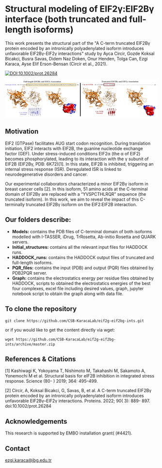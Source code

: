 # Structural modeling of EIF2γ:EIF2Bγ interface (both truncated and full-length isoforms)

This work presents the structural part of the "A C-term truncated EIF2Bγ protein encoded by an intronically polyadenylated isoform introduces unfavorable EIF2Bγ-EIF2γ interactions" study by Ayca Circir, Gozde Koksal Bicakci, Busra Savas, Didem Naz Doken, Onur Henden, Tolga Can, Ezgi Karaca, Ayse Elif Erson-Bensan (Circir et al., 2021).

[![DOI:10.1002/prot.26284](https://img.shields.io/badge/DOI-10.1002%2Fprot.26284-B31B1B.svg)](https://doi.org/10.1002/prot.26284)

<img src="logo.jpg" alt="logo" />

## Motivation
EIF2 (GTPase) facilitates AUG start codon recognition. During translation initiation, EIF2 interacts with EIF2B, the guanine nucleotide exchange factor (GEF). Under stress-induced conditions EIF2α (the α of EIF2) becomes phosphorylated, leading to its interaction with the γ subunit of EIF2B (EIF2Bγ, PDB: 6K72)[1]. In this state, EIF2B is inhibited, triggering an internal stress response (ISR). Deregulated ISR is linked to neurodegenerative disorders and cancer. 

Our experimental collaborators characterized a minor EIF2Bγ isoform in breast cancer cells [2]. In this isoform, 51 amino acids at the C-terminal domain of EIF2Bγ are replaced with a “YVSPCTHLRQR” sequence (the truncated isoform). In this work, we aim to reveal the impact of this C-terminally truncated EIF2Bγ isoform on the EIF2:EIF2B interaction. 


## Our folders describe:

- **Models:** contains the PDB files of C-terminal domain of both isoforms modelled with I-TASSER, iDrug, TrRosetta, Ab-initio Rosetta and QUARK servers. 
- **Initial_structures:** contains all the relevant input files for HADDOCK runs.
- **HADDOCK_runs:** contains the HADDOCK output files of truncated and full-length isoforms.
- **PQR_files:** contains the input (PDB) and output (PQR) files obtained by PDB2PQR server.
- **Graph:** contains the electrostatics energy per residue files obtained by HADDOCK, scripts to obtained the electrostatics energies of the best four complexes, excel file including desired values, graph, jupyter notebook script to obtain the graph along with data file. 


  
## To clone the repository

```
git clone https://github.com/CSB-KaracaLab/eif2g-eif2bg-ints.git
```
or if you would like to get the content directly via wget:
```
wget https://github.com/CSB-KaracaLab/eif2g-eif2bg-ints/archive/master.zip
```

## References & Citations

[1] Kashiwagi K, Yokoyama T, Nishimoto M, Takahashi M, Sakamoto A, Yonemochi M et al. Structural basis for eIF2B inhibition in integrated stress response. Science (80- ) 2019; 364: 495–499.

[2] Circir, A, Koksal Bicakci, G, Savas, B, et al. A C-term truncated EIF2Bγ protein encoded by an intronically polyadenylated isoform introduces unfavorable EIF2Bγ–EIF2γ interactions. Proteins. 2022; 90( 3): 889- 897. doi:10.1002/prot.26284

## Acknowledgements
This research is supported by EMBO installation grant( (#4421). 

## Contact 
ezgi.karaca@ibg.edu.tr

